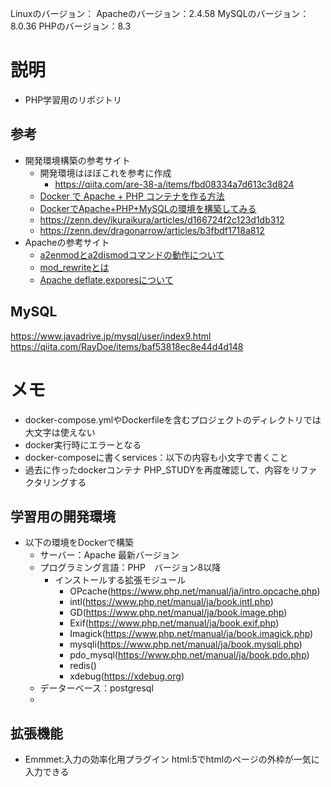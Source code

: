 Linuxのバージョン：
Apacheのバージョン：2.4.58
MySQLのバージョン：8.0.36
PHPのバージョン：8.3

# 説明
- PHP学習用のリポジトリ

## 参考
- 開発環境構築の参考サイト
  - 開発環境はほぼこれを参考に作成
    - https://qiita.com/are-38-a/items/fbd08334a7d613c3d824
  - [Docker で Apache + PHP コンテナを作る方法](https://lazesoftware.com/ja/blog/230220/)
  - [DockerでApache+PHP+MySQLの環境を構築してみる](https://qiita.com/me-654393/items/1ed212cb33eafe734835)
  - https://zenn.dev/ikuraikura/articles/d166724f2c123d1db312
  - https://zenn.dev/dragonarrow/articles/b3fbdf1718a812
- Apacheの参考サイト
  - [a2enmodとa2dismodコマンドの動作について](https://web.just4fun.biz/?Apache/a2enmodとa2dismodコマンドの動作について)
  - [mod_rewriteとは](https://qiita.com/miyuki_samitani/items/b22e1738b2737c655785)
  - [Apache deflate,exporesについて](https://serverlog.jp/apache2-2/)


## MySQL
https://www.javadrive.jp/mysql/user/index9.html
https://qiita.com/RayDoe/items/baf53818ec8e44d4d148


# メモ
- docker-compose.ymlやDockerfileを含むプロジェクトのディレクトリでは大文字は使えない
- docker実行時にエラーとなる
- docker-composeに書くservices：以下の内容も小文字で書くこと
- 過去に作ったdockerコンテナ PHP_STUDYを再度確認して、内容をリファクタリングする

## 学習用の開発環境
- 以下の環境をDockerで構築
  - サーバー：Apache 最新バージョン
  - プログラミング言語：PHP　バージョン8以降
    - インストールする拡張モジュール
      - OPcache(https://www.php.net/manual/ja/intro.opcache.php)
      - intl(https://www.php.net/manual/ja/book.intl.php)
      - GD(https://www.php.net/manual/ja/book.image.php)
      - Exif(https://www.php.net/manual/ja/book.exif.php)
      - Imagick(https://www.php.net/manual/ja/book.imagick.php)
      - mysqli(https://www.php.net/manual/ja/book.mysqli.php)
      - pdo_mysql(https://www.php.net/manual/ja/book.pdo.php)
      - redis()
      - xdebug(https://xdebug.org)
  - データーベース：postgresql
  - 
## 拡張機能
- Emmmet:入力の効率化用プラグイン html:5でhtmlのページの外枠が一気に入力できる